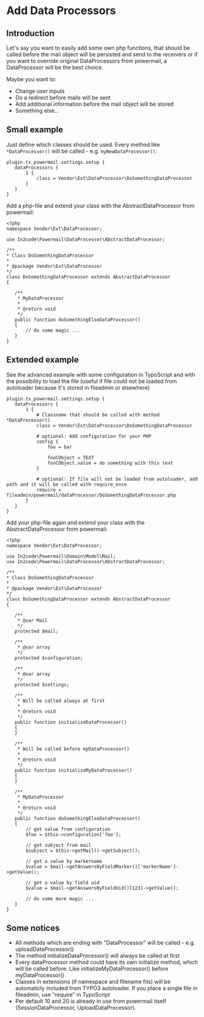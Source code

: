 # Add Data Processors

## Introduction

Let's say you want to easily add some own php functions,
that should be called before the mail object will be persisted
and send to the receivers or if you want to override original
DataProcessors from powermail, a DataProcessor will be the
best choice.

Maybe you want to:

* Change user inputs
* Do a redirect before mails will be sent
* Add additional information before the mail object will be stored
* Something else...

## Small example

Just define which classes should be used. Every method like `*DataProcessor()` will be called - e.g. `myNewDataProcessor()`:

```
plugin.tx_powermail.settings.setup {
   dataProcessors {
       1 {
           class = Vendor\Ext\DataProcessor\DoSomethingDataProcessor
       }
   }
}
```

Add a php-file and extend your class with the AbstractDataProcessor from powermail:

```
<?php
namespace Vendor\Ext\DataProcessor;

use In2code\Powermail\DataProcessor\AbstractDataProcessor;

/**
* Class DoSomethingDataProcessor
*
* @package Vendor\Ext\DataProcessor
*/
class DoSomethingDataProcessor extends AbstractDataProcessor
{

   /**
    * MyDataProcessor
    *
    * @return void
    */
   public function doSomethingElseDataProcessor()
   {
       // do some magic ...
   }
}
```

## Extended example

See the advanced example with some configuration
in TypoScript and with the possibility to load the file
(useful if file could not be loaded from autoloader
because it's stored in fileadmin or elsewhere)

```
plugin.tx_powermail.settings.setup {
   dataProcessors {
       1 {
           # Classname that should be called with method *DataProcessor()
           class = Vendor\Ext\DataProcessor\DoSomethingDataProcessor

           # optional: Add configuration for your PHP
           config {
               foo = bar

               fooCObject = TEXT
               fooCObject.value = do something with this text
           }

           # optional: If file will not be loaded from autoloader, add path and it will be called with require_once
           require = fileadmin/powermail/dataProcessor/DoSomethingDataProcessor.php
       }
   }
}
```


Add your php-file again and extend your class with the AbstractDataProcessor from powermail:

```
<?php
namespace Vendor\Ext\DataProcessor;

use In2code\Powermail\Domain\Model\Mail;
use In2code\Powermail\DataProcessor\AbstractDataProcessor;

/**
* Class DoSomethingDataProcessor
*
* @package Vendor\Ext\DataProcessor
*/
class DoSomethingDataProcessor extends AbstractDataProcessor
{

   /**
    * @var Mail
    */
   protected $mail;

   /**
    * @var array
    */
   protected $configuration;

   /**
    * @var array
    */
   protected $settings;

   /**
    * Will be called always at first
    *
    * @return void
    */
   public function initializeDataProcessor()
   {
   }

   /**
    * Will be called before myDataProcessor()
    *
    * @return void
    */
   public function initializeMyDataProcessor()
   {
   }

   /**
    * MyDataProcessor
    *
    * @return void
    */
   public function doSomethingElseDataProcessor()
   {
       // get value from configuration
       $foo = $this->configuration['foo'];

       // get subject from mail
       $subject = $this->getMail()->getSubject();

       // get a value by markername
       $value = $mail->getAnswersByFieldMarker()['markerName']->getValue();

       // get a value by field uid
       $value = $mail->getAnswersByFieldUid()[123]->getValue();

       // do some more magic ...
   }
}
```


## Some notices

* All methods which are ending with "DataProcessor" will be called - e.g. uploadDataProcessor()
* The method initializeDataProcessor() will always be called at first
* Every dataProcessor method could have its own initialize method, which will be called before. Like initializeMyDataProcessor() before myDataProcessor()
* Classes in extensions (if namespace and filename fits) will be automaticly included from TYPO3 autoloader. If you place a single file in fileadmin, use "require" in TypoScript
* Per default 10 and 20 is already in use from powermail itself (SessionDataProcessor, UploadDataProcessor).
